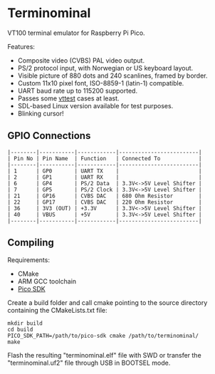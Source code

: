 # Terminominal
VT100 terminal emulator for Raspberry Pi Pico.

Features:
* Composite video (CVBS) PAL video output.
* PS/2 protocol input, with Norwegian or US keyboard layout.
* Visible picture of 880 dots and 240 scanlines, framed by border.
* Custom 11x10 pixel font, ISO-8859-1 (latin-1) compatible.
* UART baud rate up to 115200 supported.
* Passes some [vttest](https://invisible-island.net/vttest/) cases at least.
* SDL-based Linux version available for test purposes.
* Blinking cursor!

## GPIO Connections
```
|--------|-----------|------------|-------------------------|
| Pin No | Pin Name  | Function   | Connected To            |
|--------|-----------|------------|-------------------------|
| 1      | GP0       | UART TX    |                         |
| 2      | GP1       | UART RX    |                         |
| 6      | GP4       | PS/2 Data  | 3.3V<->5V Level Shifter |
| 7      | GP5       | PS/2 Clock | 3.3V<->5V Level Shifter |
| 21     | GP16      | CVBS DAC   | 680 Ohm Resistor        |
| 22     | GP17      | CVBS DAC   | 220 Ohm Resistor        |
| 36     | 3V3 (OUT) | +3.3V      | 3.3V<->5V Level Shifter |
| 40     | VBUS      | +5V        | 3.3V<->5V Level Shifter |
|--------|-----------|------------|-------------------------|
```

## Compiling
Requirements:
* CMake
* ARM GCC toolchain
* [Pico SDK](https://github.com/raspberrypi/pico-sdk)

Create a build folder and call cmake pointing to the source directory containing the CMakeLists.txt file:
```
mkdir build
cd build
PICO_SDK_PATH=/path/to/pico-sdk cmake /path/to/terminominal/
make
```

Flash the resulting "terminominal.elf" file with SWD or transfer the "terminominal.uf2" file through USB in BOOTSEL mode.

